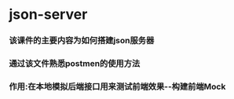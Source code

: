 

# json-server
### 该课件的主要内容为如何搭建json服务器
### 通过该文件熟悉postmen的使用方法
### 作用:在本地模拟后端接口用来测试前端效果--构建前端Mock

